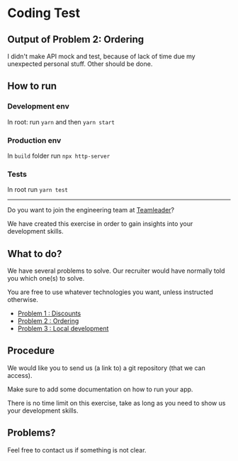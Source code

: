 # Coding Test

## Output of Problem 2: Ordering
I didn't make API mock and test, because of lack of time due my unexpected personal stuff. Other should be done.

## How to run
### Development env
In root: run `yarn` and then `yarn start`

### Production env
In `build` folder run `npx http-server`

### Tests
In root run `yarn test`

----------------------------------------------
Do you want to join the engineering team at [Teamleader](https://www.teamleader.eu/company/engineering)?

We have created this exercise in order to gain insights into your development skills.

## What to do?

We have several problems to solve. Our recruiter would have normally told you which one(s) to solve.

You are free to use whatever technologies you want, unless instructed otherwise.

- [Problem 1 : Discounts](./1-discounts.md)
- [Problem 2 : Ordering](./2-ordering.md)
- [Problem 3 : Local development](./3-local-development.md)

## Procedure

We would like you to send us (a link to) a git repository (that we can access).  

Make sure to add some documentation on how to run your app.

There is no time limit on this exercise, take as long as you need to show us your development skills.

## Problems?

Feel free to contact us if something is not clear.

